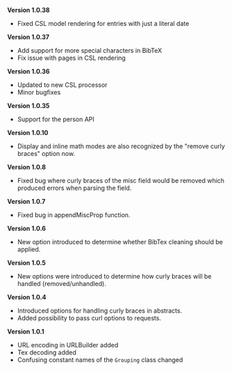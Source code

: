 **Version 1.0.38**

* Fixed CSL model rendering for entries with just a literal date

**Version 1.0.37**

* Add support for more special characters in BibTeX
* Fix issue with pages in CSL rendering

**Version 1.0.36**

* Updated to new CSL processor
* Minor bugfixes

**Version 1.0.35**

* Support for the person API

**Version 1.0.10**

* Display and inline math modes are also recognized by the "remove curly braces" option now.

**Version 1.0.8**

* Fixed bug where curly braces of the misc field would be removed which produced errors when parsing the field.

**Version 1.0.7**

* Fixed bug in appendMiscProp function.

**Version 1.0.6**

* New option introduced to determine whether BibTex cleaning should be applied.

**Version 1.0.5**

* New options were introduced to determine how curly braces will be handled (removed/unhandled).

**Version 1.0.4**

* Introduced options for handling curly braces in abstracts.
* Added possibility to pass curl options to requests.

**Version 1.0.1**

* URL encoding in URLBuilder added
* Tex decoding added
* Confusing constant names of the `Grouping` class changed